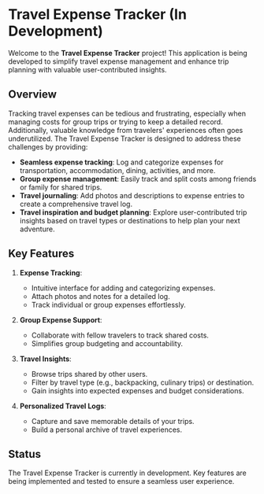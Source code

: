 # Travel Expense Tracker (In Development)

Welcome to the **Travel Expense Tracker** project! This application is being developed to simplify travel expense management and enhance trip planning with valuable user-contributed insights.

## Overview

Tracking travel expenses can be tedious and frustrating, especially when managing costs for group trips or trying to keep a detailed record. Additionally, valuable knowledge from travelers' experiences often goes underutilized. The Travel Expense Tracker is designed to address these challenges by providing:

- **Seamless expense tracking**: Log and categorize expenses for transportation, accommodation, dining, activities, and more.
- **Group expense management**: Easily track and split costs among friends or family for shared trips.
- **Travel journaling**: Add photos and descriptions to expense entries to create a comprehensive travel log.
- **Travel inspiration and budget planning**: Explore user-contributed trip insights based on travel types or destinations to help plan your next adventure.

## Key Features

1. **Expense Tracking**:
    - Intuitive interface for adding and categorizing expenses.
    - Attach photos and notes for a detailed log.
    - Track individual or group expenses effortlessly.

2. **Group Expense Support**:
    - Collaborate with fellow travelers to track shared costs.
    - Simplifies group budgeting and accountability.

3. **Travel Insights**:
    - Browse trips shared by other users.
    - Filter by travel type (e.g., backpacking, culinary trips) or destination.
    - Gain insights into expected expenses and budget considerations.

4. **Personalized Travel Logs**:
    - Capture and save memorable details of your trips.
    - Build a personal archive of travel experiences.

## Status

The Travel Expense Tracker is currently in development. Key features are being implemented and tested to ensure a seamless user experience. 

